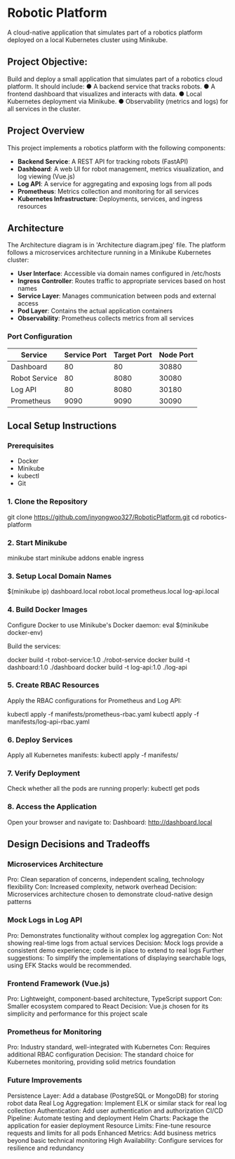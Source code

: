 # Robotic Platform

A cloud-native application that simulates part of a robotics platform deployed on a local Kubernetes cluster using Minikube.

## Project Objective: 
Build and deploy a small application that simulates part of a robotics cloud platform. It should include:
● A backend service that tracks robots.
● A frontend dashboard that visualizes and interacts with data.
● Local Kubernetes deployment via Minikube.
● Observability (metrics and logs) for all services in the cluster.

## Project Overview
This project implements a robotics platform with the following components:

- **Backend Service**: A REST API for tracking robots (FastAPI)
- **Dashboard**: A web UI for robot management, metrics visualization, and log viewing (Vue.js)
- **Log API**: A service for aggregating and exposing logs from all pods
- **Prometheus**: Metrics collection and monitoring for all services
- **Kubernetes Infrastructure**: Deployments, services, and ingress resources

## Architecture

The Architecture diagram is in 'Architecture diagram.jpeg' file.
The platform follows a microservices architecture running in a Minikube Kubernetes cluster:

- **User Interface**: Accessible via domain names configured in /etc/hosts
- **Ingress Controller**: Routes traffic to appropriate services based on host names
- **Service Layer**: Manages communication between pods and external access
- **Pod Layer**: Contains the actual application containers
- **Observability**: Prometheus collects metrics from all services

### Port Configuration

| Service | Service Port | Target Port | Node Port |
|---------|-------------|-------------|-----------|
| Dashboard | 80 | 80 | 30880 |
| Robot Service | 80 | 8080 | 30080 |
| Log API | 80 | 8080 | 30180 |
| Prometheus | 9090 | 9090 | 30090 |

## Local Setup Instructions

### Prerequisites

- Docker
- Minikube
- kubectl
- Git

### 1. Clone the Repository

git clone https://github.com/inyongwoo327/RoboticPlatform.git
cd robotics-platform

### 2. Start Minikube

minikube start
minikube addons enable ingress

### 3. Setup Local Domain Names

$(minikube ip) dashboard.local robot.local prometheus.local log-api.local

### 4. Build Docker Images

Configure Docker to use Minikube's Docker daemon:
eval $(minikube docker-env)

Build the services:

docker build -t robot-service:1.0 ./robot-service
docker build -t dashboard:1.0 ./dashboard
docker build -t log-api:1.0 ./log-api

### 5. Create RBAC Resources

Apply the RBAC configurations for Prometheus and Log API:

kubectl apply -f manifests/prometheus-rbac.yaml
kubectl apply -f manifests/log-api-rbac.yaml

### 6. Deploy Services

Apply all Kubernetes manifests:
kubectl apply -f manifests/

### 7. Verify Deployment

Check whether all the pods are running properly:
kubectl get pods

### 8. Access the Application
Open your browser and navigate to:
Dashboard: http://dashboard.local

## Design Decisions and Tradeoffs

### Microservices Architecture

Pro: Clean separation of concerns, independent scaling, technology flexibility
Con: Increased complexity, network overhead
Decision: Microservices architecture chosen to demonstrate cloud-native design patterns

### Mock Logs in Log API

Pro: Demonstrates functionality without complex log aggregation
Con: Not showing real-time logs from actual services
Decision: Mock logs provide a consistent demo experience; code is in place to extend to real logs
Further suggestions: To simplify the implementations of displaying searchable logs, using EFK Stacks would be recommended.

### Frontend Framework (Vue.js)

Pro: Lightweight, component-based architecture, TypeScript support
Con: Smaller ecosystem compared to React
Decision: Vue.js chosen for its simplicity and performance for this project scale

### Prometheus for Monitoring

Pro: Industry standard, well-integrated with Kubernetes
Con: Requires additional RBAC configuration
Decision: The standard choice for Kubernetes monitoring, providing solid metrics foundation

### Future Improvements

Persistence Layer: Add a database (PostgreSQL or MongoDB) for storing robot data
Real Log Aggregation: Implement ELK or similar stack for real log collection
Authentication: Add user authentication and authorization
CI/CD Pipeline: Automate testing and deployment
Helm Charts: Package the application for easier deployment
Resource Limits: Fine-tune resource requests and limits for all pods
Enhanced Metrics: Add business metrics beyond basic technical monitoring
High Availability: Configure services for resilience and redundancy